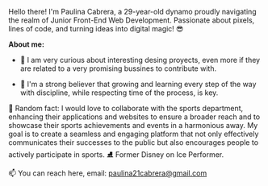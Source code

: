 Hello there! I'm Paulina Cabrera, a 29-year-old dynamo proudly navigating the realm of Junior Front-End Web Development. Passionate about pixels, lines of code, and turning ideas into digital magic! :sunglasses:

**About me:**
- 👀 I am very curious about interesting desing proyects, even more if they are related to a very promising bussines to contribute with.

- 🌱 I'm a strong believer that growing and learning every step of the way with discipline, while respecting time of the process, is key.

🏅 Random fact: I would love to collaborate with the sports department, enhancing their applications and websites to ensure a broader reach and to showcase their sports achievements and events in a harmonious away. 
My goal is to create a seamless and engaging platform that not only effectively communicates their successes to the public but also encourages people to actively participate in sports.
⛸ Former Disney on Ice Performer.

📫 You can reach here, email: paulina21cabrera@gmail.com 


